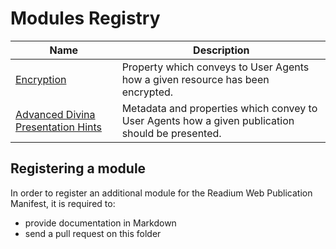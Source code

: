 # Modules Registry

| Name  |  Description |
| ----- | ------------ |
| [Encryption](encryption.md) | Property which conveys to User Agents how a given resource has been encrypted. |
| [Advanced Divina Presentation Hints](presentation.md) | Metadata and properties which convey to User Agents how a given publication should be presented. |

## Registering a module

In order to register an additional module for the Readium Web Publication Manifest, it is required to:

- provide documentation in Markdown
- send a pull request on this folder
